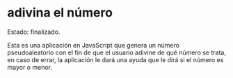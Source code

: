 <h1> adivina el número </h1>

Estado: finalizado.

Esta es una aplicación en JavaScript que genera un número pseudoaleatorio con el fin de que el usuario adivine de qué número se trata, en caso de errar, la aplicación le dará una ayuda que le dirá si el número es mayor o menor.
